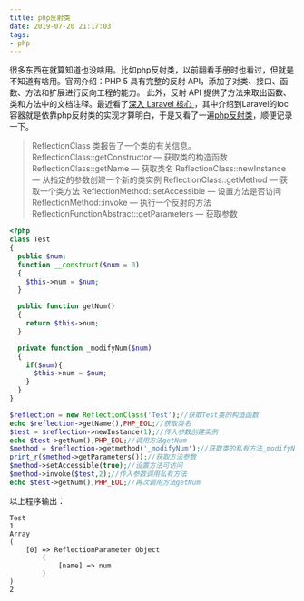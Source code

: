 ```yaml
---
title: php反射类
date: 2019-07-20 21:17:03
tags:
- php
---
```


很多东西在就算知道也没啥用。比如php反射类，以前翻看手册时也看过，但就是不知道有啥用。官网介绍：PHP 5 具有完整的反射 API，添加了对类、接口、函数、方法和扩展进行反向工程的能力。 此外，反射 API 提供了方法来取出函数、类和方法中的文档注释。最近看了[深入 Laravel 核心 ](https://learnku.com/docs/laravel-core-concept/5.5)，其中介绍到Laravel的Ioc容器就是依靠php反射类的实现才算明白，于是又看了一遍[php反射类](https://php.net/manual/zh/book.reflection.php)，顺便记录一下。

> ReflectionClass 类报告了一个类的有关信息。
> ReflectionClass::getConstructor — 获取类的构造函数
> ReflectionClass::getName — 获取类名
> ReflectionClass::newInstance — 从指定的参数创建一个新的类实例
> ReflectionClass::getMethod — 获取一个类方法
> ReflectionMethod::setAccessible — 设置方法是否访问
> ReflectionMethod::invoke — 执行一个反射的方法
> ReflectionFunctionAbstract::getParameters — 获取参数

```php
<?php
class Test
{
  public $num;
  function __construct($num = 0)
  {
    $this->num = $num;
  }

  public function getNum()
  {
    return $this->num;
  }

  private function _modifyNum($num)
  {
    if($num){
      $this->num = $num;
    }
  }
}

$reflection = new ReflectionClass('Test');//获取Test类的构造函数
echo $reflection->getName(),PHP_EOL;//获取类名
$test = $reflection->newInstance(1);//传入参数创建实例
echo $test->getNum(),PHP_EOL;//调用方法getNum
$method = $reflection->getmethod('_modifyNum');//获取类的私有方法_modifyNum
print_r($method->getParameters());//获取方法参数
$method->setAccessible(true);//设置方法可访问
$method->invoke($test,2);//传入参数调用私有方法
echo $test->getNum(),PHP_EOL;//再次调用方法getNum
```
以上程序输出：
```
Test
1
Array
(
    [0] => ReflectionParameter Object
        (
            [name] => num
        )
)
2
```


